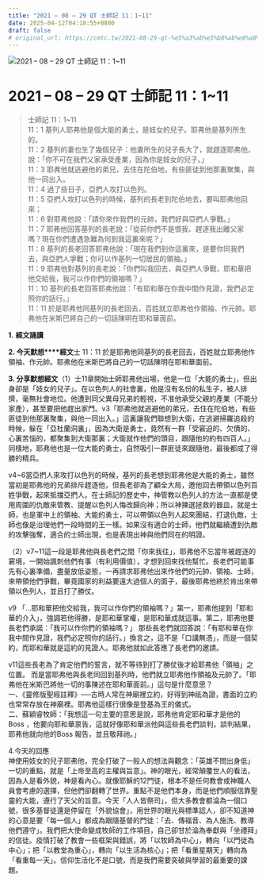 ```yaml
---
title: "2021 – 08 – 29 QT 士師記 11：1~11"
date: 2025-04-12T04:18:55+0800
draft: false
# original_url: https://cmtc.tw/2021-08-29-qt-%e5%a3%ab%e5%b8%ab%e8%a8%98-11%ef%bc%9a111
---
```


![2021 – 08 – 29 QT 士師記 11：1\~11](/images/qt.jpg   "2021 – 08 – 29 QT 士師記 11：1\~11")

# 2021 – 08 – 29 QT 士師記 11：1\~11

> 士師記 11：1\~11  
> 11：1 基列人耶弗他是個大能的勇士，是妓女的兒子。耶弗他是基列所生的。  
> 11：2 基列的妻也生了幾個兒子：他妻所生的兒子長大了，就趕逐耶弗他，說：「你不可在我們父家承受產業，因為你是妓女的兒子。」  
> 11：3 耶弗他就逃避他的弟兄，去住在陀伯地，有些匪徒到他那裏聚集，與他一同出入。  
> 11：4 過了些日子，亞捫人攻打以色列。  
> 11：5 亞捫人攻打以色列的時候，基列的長老到陀伯地去，要叫耶弗他回來；  
> 11：6 對耶弗他說：「請你來作我們的元帥，我們好與亞捫人爭戰。」  
> 11：7 耶弗他回答基列的長老說：「從前你們不是恨我、趕逐我出離父家嗎？現在你們遭遇急難為何到我這裏來呢？」  
> 11：8 基列的長老回答耶弗他說：「現在我們到你這裏來，是要你同我們去，與亞捫人爭戰；你可以作基列一切居民的領袖。」  
> 11：9 耶弗他對基列的長老說：「你們叫我回去，與亞捫人爭戰，耶和華把他交給我，我可以作你們的領袖嗎？」  
> 11：10 基列的長老回答耶弗他說：「有耶和華在你我中間作見證，我們必定照你的話行。」  
> 11：11 於是耶弗他同基列的長老回去，百姓就立耶弗他作領袖、作元帥。耶弗他在米斯巴將自己的一切話陳明在耶和華面前。

**1.** **經文誦讀**

**2. 今天默想****經文**士 11：11 於是耶弗他同基列的長老回去，百姓就立耶弗他作領袖、作元帥。耶弗他在米斯巴將自己的一切話陳明在耶和華面前。

**3. 分享默想經文**（1）士11章開始士師耶弗他出場，他是一位「大能的勇士」，但出身卻是「妓女的兒子」。在以色列人的社會裏，他是沒有名份的私生子，被人排擠，毫無社會地位。他遭到同父異母兄弟的輕視，不准他承受父親的產業（不能分家產），甚至要把他趕出家門。v3「耶弗他就逃避他的弟兄，去住在陀伯地，有些匪徒到他那裏聚集，與他一同出入。」這裏讓我們聯想到大衛，在逃避掃羅追殺的時候，躲在「亞杜蘭洞裏」，因為大衛是勇士，竟然有一群「受窘迫的、欠債的、心裏苦惱的，都聚集到大衛那裏；大衛就作他們的頭目，跟隨他的約有四百人。」同樣地，耶弗他也是一位大能的勇士，自然吸引一群匪徒來跟隨他，最後都成了得勝的精兵。

v4\~6當亞捫人來攻打以色列的時候，基列的長老想到耶弗他是大能的勇士，雖然當初是耶弗他的兄弟排斥趕逐他，但長老卻為了顧全大局，邀他回去帶領以色列百姓爭戰，起來抵擋亞捫人。在士師記的歷史中，神管教以色列人的方法一直都是使用周圍的仇敵來管教、提醒以色列人悔改歸向神；所以神揀選拯救的器皿，就是士師，也是軍中上的領袖、大能的勇士，可以帶領以色列人起來團結，打退仇敵，士師也像是治理他們一段時間的王一樣。如果沒有適合的士師，他們就繼續遭到仇敵的攻擊強奪，適合的士師出現，也是表現出神與他們同在的明證。

（2）v7\~11這一段是耶弗他與長老們之間「你來我往」，耶弗他不忘當年被趕逐的窘境，一開始諷刺他們有事（有利用價值），才想到回來找他幫忙。長老們可能事先有心裏準備，盡量放低姿態，一再請求耶弗他出來作他們的元帥、領袖、士師，來帶領他們爭戰，畢竟國家的利益要遠大過個人的面子，最後耶弗他終於肯出來帶領以色列人，並且打了勝仗。

v9 「…耶和華把他交給我，我可以作你們的領袖嗎？」第一，耶弗他提到「耶和華的介入」，強調若他得勝，是耶和華掌權，是耶和華成就這事。第二，耶弗他要長老們承諾：「我可以作你們的領袖嗎？」 那些長老們就回答說：「有耶和華在你我中間作見證，我們必定照你的話行。」換言之，這不是「口講無憑」，而是一個契約，而耶和華就是這約的見證人。耶弗他就如此答應了長老們的邀請。

v11這些長老為了肯定他們的誓言，就不等待到打了勝仗後才給耶弗他「領袖」之位置。 而是當耶弗他與長老同回到基列時，他們就立耶弗他作領袖及元帥了。「耶弗他在米斯巴將他一切的事陳述在耶和華面前。」這句是什麼意思？  
一、《靈修版聖經註釋》──古時人常在神廟裡立約，好得到神祇為證，書面的立約也常常存放在神廟裡。耶弗他這樣行很像是登基為王的儀式。  
二、蘇穎睿牧師：「我想這一句主要的意思是說，耶弗他肯定耶和華才是他的 Boss ，他要向耶和華禀告，這就好像耶和華派他與這些長老們談判，談判結果，耶弗他就向他的Boss 報告，並且敬拜祂。」

4.今天的回應  
神使用妓女的兒子耶弗他，完全打破了一般人的想法與觀念：「英雄不問出身低」一切的重點，就是「上帝至高的主權與旨意」。神的眼光，經常顛覆世人的看法，因為人是看外貌，神是看內心。就像耶穌的12門徒，根本不是任何教會或神職人員會考慮的選擇，但他們卻翻轉了世界。重點不是他們本身，而是他們順服信靠聖靈的大能，遵行了天父的旨意。今天「人人皆祭司」，但大多教會都淪為一個口號，很多基督徒還是停留在「外貌協會」，用世界的眼光與標準認人，卻不知道神的心意是要「每一個人」都成為跟隨基督的門徒：「去、傳福音、為人施洗、教導他們遵守」。我們把大使命變成牧師的工作項目，自己卻甘於淪為奉獻與「坐禮拜」的信徒。疫情打破了教會一些框架與錯誤，將「以牧師為中心」，轉向「以門徒為中心」；把「以教堂為重心」，轉向「以生活為核心」；把「看重星期天」轉向為「看重每一天」。信仰生活化不是口號，而是我們需要突破與學習的最重要的課題。